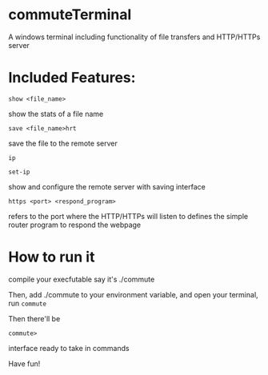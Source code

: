 # commuteTerminal
A windows terminal including functionality of file transfers and HTTP/HTTPs server

# Included Features: 
```
show <file_name>
```
show the stats of a file name

```
save <file_name>hrt
```
save the file to the remote server

```
ip
```

```
set-ip
```

show and configure the remote server with saving interface

```
https <port> <respond_program>
```
<port> refers to the port where the HTTP/HTTPs will listen to
<respond program > defines the simple router program to respond the webpage
  
# How to run it

compile your execfutable say it's ./commute

Then, add ./commute to your environment variable, and open your terminal, run ```commute```

Then there'll be
```
commute>
```
interface ready to take in commands

Have fun!
